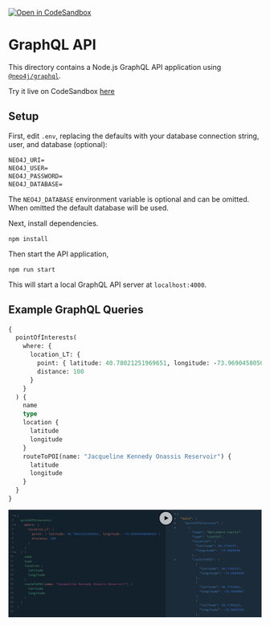 [![Open in CodeSandbox](https://img.shields.io/badge/Open%20in-CodeSandbox-blue?style=flat-square&logo=codesandbox)](https://codesandbox.io/s/github/neo4j-graph-examples/openstreetmap/tree/main/graphql?file=/schema.graphql)

# GraphQL API

This directory contains a Node.js GraphQL API application using [`@neo4j/graphql`](https://www.npmjs.com/package/@neo4j/graphql).

Try it live on CodeSandbox [here](https://codesandbox.io/s/github/neo4j-graph-examples/openstreetmap/tree/main/graphql?file=/schema.graphql)

## Setup

First, edit `.env`, replacing the defaults with your database connection string, user, and database (optional):

```
NEO4J_URI=
NEO4J_USER=
NEO4J_PASSWORD=
NEO4J_DATABASE=
```

The `NEO4J_DATABASE` environment variable is optional and can be omitted. When omitted the default database will be used.

Next, install dependencies.

```
npm install
```

Then start the API application,

```
npm run start
```

This will start a local GraphQL API server at `localhost:4000`.

## Example GraphQL Queries

```GraphQL
{
  pointOfInterests(
    where: {
      location_LT: {
        point: { latitude: 40.78021251969651, longitude: -73.96904580506954 }
        distance: 100
      }
    }
  ) {
    name
    type
    location {
      latitude
      longitude
    }
    routeToPOI(name: "Jacqueline Kennedy Onassis Reservoir") {
      latitude
      longitude
    }
  }
}
```

![](img/playground1.png)